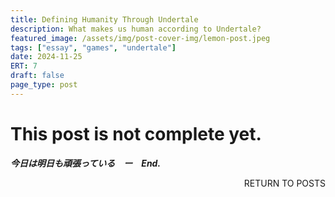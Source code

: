 ```yaml
---
title: Defining Humanity Through Undertale
description: What makes us human according to Undertale?
featured_image: /assets/img/post-cover-img/lemon-post.jpeg
tags: ["essay", "games", "undertale"]
date: 2024-11-25
ERT: 7
draft: false
page_type: post
---
```


# This post is not complete yet.

**_今日は明日も頑張っている　ー　End._**

<a href="/all-posts.html" class="btn btn-primary" style="float: right; margin-bottom: 20px; text-decoration: none;">RETURN TO POSTS</a>
